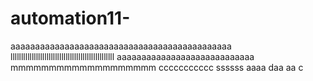 # automation11-

aaaaaaaaaaaaaaaaaaaaaaaaaaaaaaaaaaaaaaaaaaaaa
lllllllllllllllllllllllllllllllllllllllllllllllll
aaaaaaaaaaaaaaaaaaaaaaaaaaaa
mmmmmmmmmmmmmmmmmmm
ccccccccccc
ssssss
aaaa
daa
aa
c
